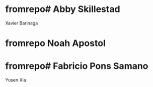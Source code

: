 
# fromrepo# Abby Skillestad
Xavier Barinaga

# fromrepo Noah Apostol

# fromrepo# Fabricio Pons Samano

Yusen Xia

